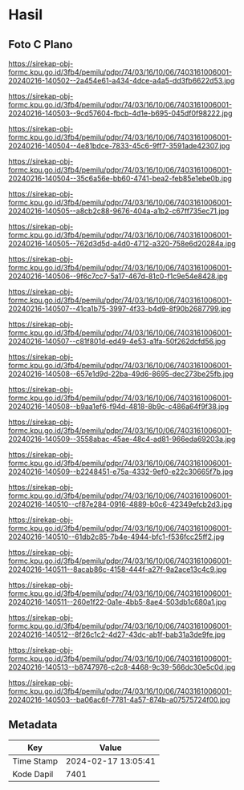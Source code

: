 # Hasil

## Foto C Plano

https://sirekap-obj-formc.kpu.go.id/3fb4/pemilu/pdpr/74/03/16/10/06/7403161006001-20240216-140502--2a454e61-a434-4dce-a4a5-dd3fb6622d53.jpg

https://sirekap-obj-formc.kpu.go.id/3fb4/pemilu/pdpr/74/03/16/10/06/7403161006001-20240216-140503--9cd57604-fbcb-4d1e-b695-045df0f98222.jpg

https://sirekap-obj-formc.kpu.go.id/3fb4/pemilu/pdpr/74/03/16/10/06/7403161006001-20240216-140504--4e81bdce-7833-45c6-9ff7-3591ade42307.jpg

https://sirekap-obj-formc.kpu.go.id/3fb4/pemilu/pdpr/74/03/16/10/06/7403161006001-20240216-140504--35c6a56e-bb60-4741-bea2-feb85e1ebe0b.jpg

https://sirekap-obj-formc.kpu.go.id/3fb4/pemilu/pdpr/74/03/16/10/06/7403161006001-20240216-140505--a8cb2c88-9676-404a-a1b2-c67ff735ec71.jpg

https://sirekap-obj-formc.kpu.go.id/3fb4/pemilu/pdpr/74/03/16/10/06/7403161006001-20240216-140505--762d3d5d-a4d0-4712-a320-758e6d20284a.jpg

https://sirekap-obj-formc.kpu.go.id/3fb4/pemilu/pdpr/74/03/16/10/06/7403161006001-20240216-140506--9f6c7cc7-5a17-467d-81c0-f1c9e54e8428.jpg

https://sirekap-obj-formc.kpu.go.id/3fb4/pemilu/pdpr/74/03/16/10/06/7403161006001-20240216-140507--41ca1b75-3997-4f33-b4d9-8f90b2687799.jpg

https://sirekap-obj-formc.kpu.go.id/3fb4/pemilu/pdpr/74/03/16/10/06/7403161006001-20240216-140507--c81f801d-ed49-4e53-a1fa-50f262dcfd56.jpg

https://sirekap-obj-formc.kpu.go.id/3fb4/pemilu/pdpr/74/03/16/10/06/7403161006001-20240216-140508--657e1d9d-22ba-49d6-8695-dec273be25fb.jpg

https://sirekap-obj-formc.kpu.go.id/3fb4/pemilu/pdpr/74/03/16/10/06/7403161006001-20240216-140508--b9aa1ef6-f94d-4818-8b9c-c486a64f9f38.jpg

https://sirekap-obj-formc.kpu.go.id/3fb4/pemilu/pdpr/74/03/16/10/06/7403161006001-20240216-140509--3558abac-45ae-48c4-ad81-966eda69203a.jpg

https://sirekap-obj-formc.kpu.go.id/3fb4/pemilu/pdpr/74/03/16/10/06/7403161006001-20240216-140509--b2248451-e75a-4332-9ef0-e22c30665f7b.jpg

https://sirekap-obj-formc.kpu.go.id/3fb4/pemilu/pdpr/74/03/16/10/06/7403161006001-20240216-140510--cf87e284-0916-4889-b0c6-42349efcb2d3.jpg

https://sirekap-obj-formc.kpu.go.id/3fb4/pemilu/pdpr/74/03/16/10/06/7403161006001-20240216-140510--61db2c85-7b4e-4944-bfc1-f536fcc25ff2.jpg

https://sirekap-obj-formc.kpu.go.id/3fb4/pemilu/pdpr/74/03/16/10/06/7403161006001-20240216-140511--8acab86c-4158-444f-a27f-9a2ace13c4c9.jpg

https://sirekap-obj-formc.kpu.go.id/3fb4/pemilu/pdpr/74/03/16/10/06/7403161006001-20240216-140511--260e1f22-0a1e-4bb5-8ae4-503db1c680a1.jpg

https://sirekap-obj-formc.kpu.go.id/3fb4/pemilu/pdpr/74/03/16/10/06/7403161006001-20240216-140512--8f26c1c2-4d27-43dc-ab1f-bab31a3de9fe.jpg

https://sirekap-obj-formc.kpu.go.id/3fb4/pemilu/pdpr/74/03/16/10/06/7403161006001-20240216-140513--b8747976-c2c8-4468-9c39-566dc30e5c0d.jpg

https://sirekap-obj-formc.kpu.go.id/3fb4/pemilu/pdpr/74/03/16/10/06/7403161006001-20240216-140503--ba06ac6f-7781-4a57-874b-a07575724f00.jpg


## Metadata

| Key        | Value               |
| ---------- | ------------------- |
| Time Stamp | 2024-02-17 13:05:41 |
| Kode Dapil | 7401                |



